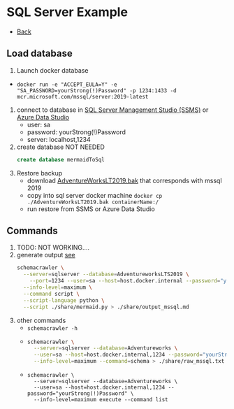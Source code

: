 # SQL Server Example
* [Back](./readme.md)

## Load database
1. Launch docker database
  * `docker run -e "ACCEPT_EULA=Y" -e "SA_PASSWORD=yourStrong(!)Password" -p 1234:1433 -d mcr.microsoft.com/mssql/server:2019-latest`
1. connect to database in [SQL Server Management Studio (SSMS)](https://learn.microsoft.com/en-us/sql/ssms/download-sql-server-management-studio-ssms?view=sql-server-ver16) or [Azure Data Studio](https://azure.microsoft.com/en-us/products/data-studio/)
   * user: sa
   * password: yourStrong(!)Password
   * server: localhost,1234
1. create database NOT NEEDED
   ```sql
   create database mermaidToSql
   ```
1. Restore backup
   * download [AdventureWorksLT2019.bak](https://learn.microsoft.com/en-us/sql/samples/adventureworks-install-configure?view=sql-server-ver16&tabs=ssms) that corresponds with mssql 2019
   * copy into sql server docker machine `docker cp ./AdventureWorksLT2019.bak containerName:/`
   * run restore from SSMS or Azure Data Studio

## Commands
  1. TODO: NOT WORKING....
  1. generate output [see](./Adventureworks_pg.md)
      ```sh
      schemacrawler \
        --server=sqlserver --database=AdventureworksLTS2019 \
          --port=1234 --user=sa --host=host.docker.internal --password="yourStrong(!)Password" \
        --info-level=maximum \
        --command script \
        --script-language python \
        --script ./share/mermaid.py > ./share/output_mssql.md
      ```
  1. other commands
      * `schemacrawler -h`
      * 
        ```sh
        schemacrawler \
          --server=sqlserver --database=Adventureworks \
          --user=sa --host=host.docker.internal,1234 --password="yourStrong(!)Password" \
          --info-level=maximum --command=schema > ./share/raw_mssql.txt
        ```
      * ```
        schemacrawler \
          --server=sqlserver --database=Adventureworks \
          --user=sa --host=host.docker.internal,1234 --password="yourStrong(!)Password" \
          --info-level=maximum execute --command list
        ```